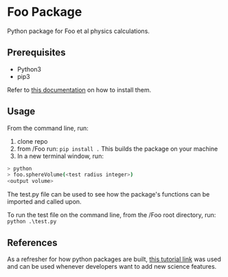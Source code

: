 # Foo Package

Python package for Foo et al physics calculations.

## Prerequisites

- Python3
- pip3

Refer to [this documentation](https://packaging.python.org/en/latest/tutorials/installing-packages/) on how to install them.

## Usage

From the command line, run:

1. clone repo
2. from /Foo run:
  ``` pip install . ```
  This builds the package on your machine
3. In a new terminal window, run:

```bash
> python
> foo.sphereVolume(<test radius integer>)
<output volume>
```

The test.py file can be used to see how the package's functions can be imported and called upon.

To run the test file on the command line, from the /Foo root directory, run:
``` python .\test.py ```

## References

As a refresher for how python packages are built, [this tutorial link](https://www.tutorialspoint.com/python/python_packages.htm) was used and can be used whenever developers want to add new science features.
